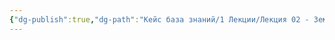 ```yaml
---
{"dg-publish":true,"dg-path":"Кейс база знаний/1 Лекции/Лекция 02 - Земля как концепт (Делёз и Гваттари)","permalink":"/kejs-baza-znanij/1-lekczii/lekcziya-02-zemlya-kak-konczept-delyoz-i-gvattari/"}
---
```



